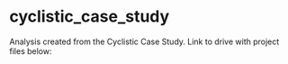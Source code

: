 # cyclistic_case_study
Analysis created from the Cyclistic Case Study. Link to drive with project files below:
